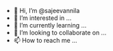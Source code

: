 - 👋 Hi, I’m @sajeevannila
- 👀 I’m interested in ...
- 🌱 I’m currently learning ...
- 💞️ I’m looking to collaborate on ...
- 📫 How to reach me ...

<!---
sajeevannila/sajeevannila is a ✨ special ✨ repository because its `README.md` (this file) appears on your GitHub profile.
You can click the Preview link to take a look at your changes.
--->
